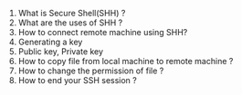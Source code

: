 1. What is Secure Shell(SHH) ?
2. What are the uses of SHH ?
3. How to connect remote machine using SHH?
4. Generating a key
5. Public key, Private key 
6. How to copy file from local machine to remote machine ?
7. How to change the permission of file ?
8. How to end your SSH session ?
